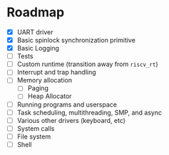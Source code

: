 # Roadmap

- [x] UART driver
- [x] Basic spinlock synchronization primitive
- [x] Basic Logging
- [ ] Tests
- [ ] Custom runtime (transition away from `riscv_rt`)
- [ ] Interrupt and trap handling
- [ ] Memory allocation
  - [ ] Paging
  - [ ] Heap Allocator
- [ ] Running programs and userspace
- [ ] Task scheduling, multithreading, SMP, and async
- [ ] Various other drivers (keyboard, etc)
- [ ] System calls
- [ ] File system
- [ ] Shell

